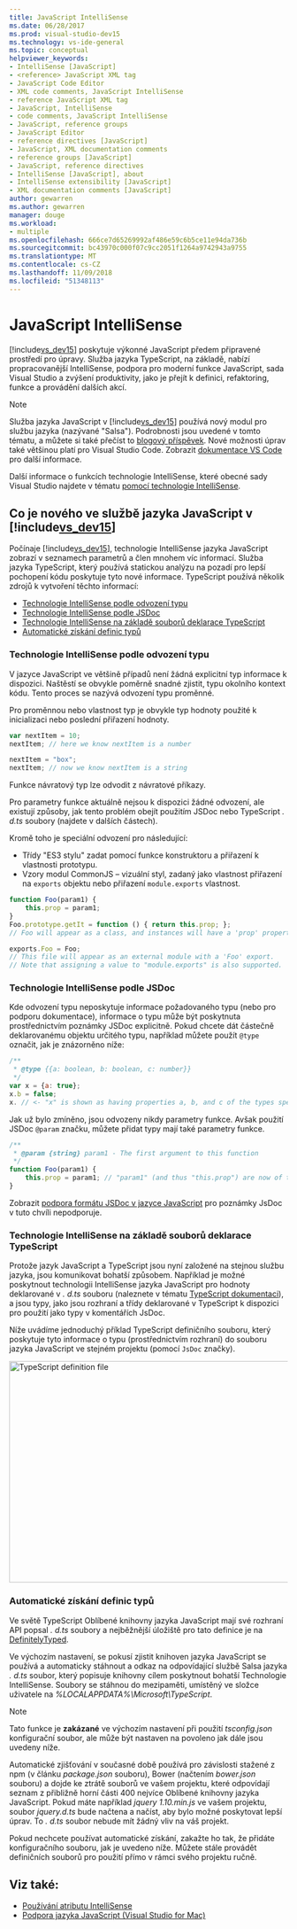 ```yaml
---
title: JavaScript IntelliSense
ms.date: 06/28/2017
ms.prod: visual-studio-dev15
ms.technology: vs-ide-general
ms.topic: conceptual
helpviewer_keywords:
- IntelliSense [JavaScript]
- <reference> JavaScript XML tag
- JavaScript Code Editor
- XML code comments, JavaScript IntelliSense
- reference JavaScript XML tag
- JavaScript, IntelliSense
- code comments, JavaScript IntelliSense
- JavaScript, reference groups
- JavaScript Editor
- reference directives [JavaScript]
- JavaScript, XML documentation comments
- reference groups [JavaScript]
- JavaScript, reference directives
- IntelliSense [JavaScript], about
- IntelliSense extensibility [JavaScript]
- XML documentation comments [JavaScript]
author: gewarren
ms.author: gewarren
manager: douge
ms.workload:
- multiple
ms.openlocfilehash: 666ce7d65269992af486e59c6b5ce11e94da736b
ms.sourcegitcommit: bc43970c000f07c9cc2051f1264a9742943a9755
ms.translationtype: MT
ms.contentlocale: cs-CZ
ms.lasthandoff: 11/09/2018
ms.locfileid: "51348113"
---
```

# <a name="javascript-intellisense"></a>JavaScript IntelliSense

[!include[vs_dev15](../misc/includes/vs_dev15_md.md)] poskytuje výkonné JavaScript předem připravené prostředí pro úpravy. Služba jazyka TypeScript, na základě, nabízí propracovanější IntelliSense, podpora pro moderní funkce JavaScript, sada Visual Studio a zvýšení produktivity, jako je přejít k definici, refaktoring, funkce a provádění dalších akcí.

> [!NOTE]
> Služba jazyka JavaScript v [!include[vs_dev15](../misc/includes/vs_dev15_md.md)] používá nový modul pro službu jazyka (nazývané "Salsa"). Podrobnosti jsou uvedené v tomto tématu, a můžete si také přečíst to [blogový příspěvek](https://blogs.msdn.microsoft.com/visualstudio/2016/11/28/more-productive-javascript-in-visual-studio-2017-rc/). Nové možnosti úprav také většinou platí pro Visual Studio Code. Zobrazit [dokumentace VS Code](https://code.visualstudio.com/docs/languages/javascript) pro další informace.

Další informace o funkcích technologie IntelliSense, které obecné sady Visual Studio najdete v tématu [pomocí technologie IntelliSense](../ide/using-intellisense.md).

## <a name="whats-new-in-the-javascript-language-service-in-includevsdev15miscincludesvsdev15mdmd"></a>Co je nového ve službě jazyka JavaScript v [!include[vs_dev15](../misc/includes/vs_dev15_md.md)]

Počínaje [!include[vs_dev15](../misc/includes/vs_dev15_md.md)], technologie IntelliSense jazyka JavaScript zobrazí v seznamech parametrů a člen mnohem víc informací.
Služba jazyka TypeScript, který používá statickou analýzu na pozadí pro lepší pochopení kódu poskytuje tyto nové informace.
TypeScript používá několik zdrojů k vytvoření těchto informací:

- [Technologie IntelliSense podle odvození typu](#TypeInference)
- [Technologie IntelliSense podle JSDoc](#JsDoc)
- [Technologie IntelliSense na základě souborů deklarace TypeScript](#TsDeclFiles)
- [Automatické získání definic typů](#Auto)

<a name="TypeInference"></a>
### <a name="intellisense-based-on-type-inference"></a>Technologie IntelliSense podle odvození typu

V jazyce JavaScript ve většině případů není žádná explicitní typ informace k dispozici. Naštěstí se obvykle poměrně snadné zjistit, typu okolního kontext kódu.
Tento proces se nazývá odvození typu proměnné.

Pro proměnnou nebo vlastnost typ je obvykle typ hodnoty použité k inicializaci nebo poslední přiřazení hodnoty.

```js
var nextItem = 10;
nextItem; // here we know nextItem is a number

nextItem = "box";
nextItem; // now we know nextItem is a string
```

Funkce návratový typ lze odvodit z návratové příkazy.

Pro parametry funkce aktuálně nejsou k dispozici žádné odvození, ale existují způsoby, jak tento problém obejít použitím JSDoc nebo TypeScript *. d.ts* soubory (najdete v dalších částech).

Kromě toho je speciální odvození pro následující:

- Třídy "ES3 stylu" zadat pomocí funkce konstruktoru a přiřazení k vlastnosti prototypu.
- Vzory modul CommonJS – vizuální styl, zadaný jako vlastnost přiřazení na `exports` objektu nebo přiřazení `module.exports` vlastnost.

```js
function Foo(param1) {
    this.prop = param1;
}
Foo.prototype.getIt = function () { return this.prop; };
// Foo will appear as a class, and instances will have a 'prop' property and a 'getIt' method.

exports.Foo = Foo;
// This file will appear as an external module with a 'Foo' export.
// Note that assigning a value to "module.exports" is also supported.
```

<a name="JsDoc"></a>
### <a name="intellisense-based-on-jsdoc"></a>Technologie IntelliSense podle JSDoc

Kde odvození typu neposkytuje informace požadovaného typu (nebo pro podporu dokumentace), informace o typu může být poskytnuta prostřednictvím poznámky JSDoc explicitně.  Pokud chcete dát částečně deklarovanému objektu určitého typu, například můžete použít `@type` označit, jak je znázorněno níže:

```js
/**
 * @type {{a: boolean, b: boolean, c: number}}
 */
var x = {a: true};
x.b = false;
x. // <- "x" is shown as having properties a, b, and c of the types specified
```

Jak už bylo zmíněno, jsou odvozeny nikdy parametry funkce. Avšak použití JSDoc `@param` značku, můžete přidat typy mají také parametry funkce.

```js
/**
 * @param {string} param1 - The first argument to this function
 */
function Foo(param1) {
    this.prop = param1; // "param1" (and thus "this.prop") are now of type "string".
}
```

Zobrazit [podpora formátu JSDoc v jazyce JavaScript](https://github.com/Microsoft/TypeScript/wiki/JsDoc-support-in-JavaScript) pro poznámky JsDoc v tuto chvíli nepodporuje.

<a name="TsDeclFiles"></a>
### <a name="intellisense-based-on-typescript-declaration-files"></a>Technologie IntelliSense na základě souborů deklarace TypeScript

Protože jazyk JavaScript a TypeScript jsou nyní založené na stejnou službu jazyka, jsou komunikovat bohatší způsobem. Například je možné poskytnout technologii IntelliSense jazyka JavaScript pro hodnoty deklarované v *. d.ts* souboru (naleznete v tématu [TypeScript dokumentaci](https://www.typescriptlang.org/docs/handbook/declaration-files/introduction.html)), a jsou typy, jako jsou rozhraní a třídy deklarované v TypeScript k dispozici pro použití jako typy v komentářích JsDoc.

Níže uvádíme jednoduchý příklad TypeScript definičního souboru, který poskytuje tyto informace o typu (prostřednictvím rozhraní) do souboru jazyka JavaScript ve stejném projektu (pomocí `JsDoc` značky).

<img src="https://raw.githubusercontent.com/wiki/Microsoft/TypeScript/images/decl1.png" height="400" width="640" alt="TypeScript definition file" />

<a name="Auto"></a>
### <a name="automatic-acquisition-of-type-definitions"></a>Automatické získání definic typů

Ve světě TypeScript Oblíbené knihovny jazyka JavaScript mají své rozhraní API popsal *. d.ts* soubory a nejběžnější úložiště pro tato definice je na [DefinitelyTyped](https://github.com/DefinitelyTyped/DefinitelyTyped).

Ve výchozím nastavení, se pokusí zjistit knihoven jazyka JavaScript se používá a automaticky stáhnout a odkaz na odpovídající službě Salsa jazyka *. d.ts* soubor, který popisuje knihovny cílem poskytnout bohatší Technologie IntelliSense. Soubory se stáhnou do mezipaměti, umístěný ve složce uživatele na *%LOCALAPPDATA%\Microsoft\TypeScript*.

> [!NOTE]
> Tato funkce je **zakázané** ve výchozím nastavení při použití *tsconfig.json* konfigurační soubor, ale může být nastaven na povoleno jak dále jsou uvedeny níže.

Automatické zjišťování v současné době používá pro závislosti stažené z npm (v článku *package.json* souboru), Bower (načtením *bower.json* souboru) a dojde ke ztrátě souborů ve vašem projektu, které odpovídají seznam z přibližně horní části 400 nejvíce Oblíbené knihovny jazyka JavaScript. Pokud máte například *jquery 1.10.min.js* ve vašem projektu, soubor *jquery.d.ts* bude načtena a načíst, aby bylo možné poskytovat lepší úprav. To *. d.ts* soubor nebude mít žádný vliv na váš projekt.

Pokud nechcete používat automatické získání, zakažte ho tak, že přidáte konfiguračního souboru, jak je uvedeno níže. Můžete stále provádět definičních souborů pro použití přímo v rámci svého projektu ručně.

## <a name="see-also"></a>Viz také:

- [Používání atributu IntelliSense](../ide/using-intellisense.md)
- [Podpora jazyka JavaScript (Visual Studio for Mac)](/visualstudio/mac/javascript)